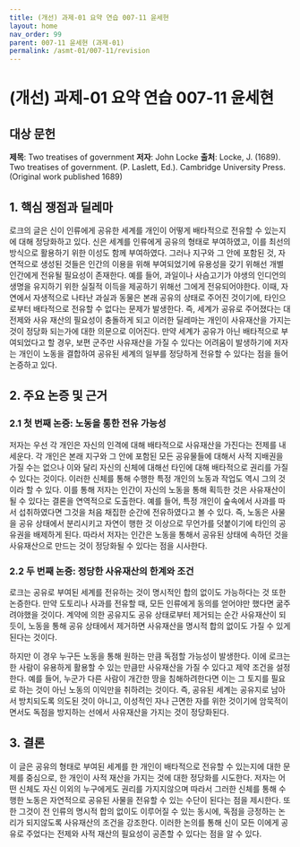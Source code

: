```yaml
---
title: (개선) 과제-01 요약 연습 007-11 윤세현
layout: home
nav_order: 99
parent: 007-11 윤세현 (과제-01)
permalink: /asmt-01/007-11/revision
---
```


# (개선) 과제-01 요약 연습 007-11 윤세현 


## 대상 문헌
**제목**: Two treatises of government
**저자**: John Locke
**출처**: Locke, J. (1689). Two treatises of government. (P. Laslett, Ed.). Cambridge University Press. (Original work published 1689)

## 1. 핵심 쟁점과 딜레마  
로크의 글은 신이 인류에게 공유한 세계를 개인이 어떻게 배타적으로 전유할 수 있는지에 대해 정당화하고 있다. 신은 세계를 인류에게 공유의 형태로 부여하였고, 이를 최선의 방식으로 활용하기 위한 이성도 함께 부여하였다. 그러나 지구와 그 안에 포함된 것, 자연적으로 생성된 것들은 인간의 이용을 위해 부여되었기에 유용성을 갖기 위해선 개별 인간에게 전유될 필요성이 존재한다. 예를 들어, 과일이나 사슴고기가 야생의 인디언의 생명을 유지하기 위한 실질적 이득을 제공하기 위해선 그에게 전유되어야한다. 이때, 자연에서 자생적으로 나타난 과실과 동물은 본래 공유의 상태로 주어진 것이기에, 타인으로부터 배타적으로 전유할 수 없다는 문제가 발생한다. 즉, 세계가 공유로 주어졌다는 대전제와 사유 재산의 필요성이 충돌하게 되고 이러한 딜레마는 개인이 사유재산을 가지는 것이 정당화 되는가에 대한 의문으로 이어진다. 만약 세계가 공유가 아닌 배타적으로 부여되었다고 할 경우, 보편 군주만 사유재산을 가질 수 있다는 어려움이 발생하기에 저자는 개인이 노동을 결합하여 공유된 세계의 일부를 정당하게 전유할 수 있다는 점을 들어 논증하고 있다.

## 2. 주요 논증 및 근거  

### 2.1 첫 번째 논증: 노동을 통한 전유 가능성
저자는 우선 각 개인은 자신의 인격에 대해 배타적으로 사유재산을 가진다는 전제를 내세운다. 각 개인은 본래 지구와 그 안에 포함된 모든 공유물들에 대해서 사적 지배권을 가질 수는 없으나 이와 달리 자신의 신체에 대해선 타인에 대해 배타적으로 권리를 가질 수 있다는 것이다. 이러한 신체를 통해 수행한 특정 개인의 노동과 작업도 역시 그의 것이라 할 수 있다. 이를 통해 저자는 인간이 자신의 노동을 통해 획득한 것은 사유재산이 될 수 있다는 결론을 연역적으로 도출한다. 예를 들어, 특정 개인이 숲속에서 사과를 따서 섭취하였다면 그것을 처음 채집한 순간에 전유하였다고 볼 수 있다. 즉, 노동은 사물을 공유 상태에서 분리시키고 자연이 행한 것 이상으로 무언가를 덧붙이기에 타인의 공유권을 배제하게 된다. 따라서 저자는 인간은 노동을 통해서 공유된 상태에 속하던 것을 사유재산으로 만드는 것이 정당화될 수 있다는 점을 시사한다.

### 2.2 두 번째 논증: 정당한 사유재산의 한계와 조건
로크는 공유로 부여된 세계를 전유하는 것이 명시적인 합의 없이도 가능하다는 것 또한 논증한다. 만약 도토리나 사과를 전유할 때, 모든 인류에게 동의를 얻어야만 했다면 굶주려야했을 것이다. 계약에 의한 공유지도 공유 상태로부터 제거되는 순간 사유재산이 되듯이, 노동을 통해 공유 상태에서 제거하면 사유재산을 명시적 합의 없이도 가질 수 있게 된다는 것이다. 

하지만 이 경우 누구든 노동을 통해 원하는 만큼 독점할 가능성이 발생한다. 이에 로크는 한 사람이 유용하게 활용할 수 있는 만큼만 사유재산을 가질 수 있다고 제약 조건을 설정한다. 예를 들어, 누군가 다른 사람이 개간한 땅을 침해하려한다면 이는 그 토지를 필요로 하는 것이 아닌 노동의 이익만을 취하려는 것이다. 즉, 공유된 세계는 공유지로 남아서 방치되도록 의도된 것이 아니고, 이성적인 자나 근면한 자를 위한 것이기에 암묵적이면서도 독점을 방지하는 선에서 사유재산을 가지는 것이 정당화된다.

## 3. 결론  
이 글은 공유의 형태로 부여된 세계를 한 개인이 배타적으로 전유할 수 있는지에 대한 문제를 중심으로, 한 개인이 사적 재산을 가지는 것에 대한 정당화를 시도한다. 저자는 어떤 신체도 자신 이외의 누구에게도 권리를 가지지않으며 따라서 그러한 신체를 통해 수행한 노동은 자연적으로 공유된 사물을 전유할 수 있는 수단이 된다는 점을 제시한다. 또한 그것이 전 인류의 명시적 합의 없이도 이루어질 수 있는 동시에, 독점을 긍정하는 논리가 되지않도록 사유재산의 조건을 강조한다. 이러한 논의를 통해 신이 모든 이에게 공유로 주었다는 전제와 사적 재산의 필요성이 공존할 수 있다는 점을 알 수 있다.
